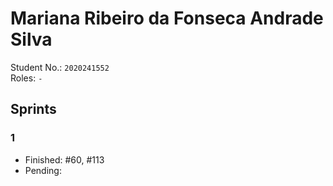 # Mariana Ribeiro da Fonseca Andrade Silva

Student No.: `2020241552`  
Roles: `-`

## Sprints

### 1

* Finished: #60, #113
* Pending:
